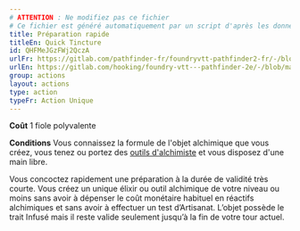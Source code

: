 ```yaml
---
# ATTENTION : Ne modifiez pas ce fichier
# Ce fichier est généré automatiquement par un script d'après les données du module Foundry VTT officiel et de sa traduction
title: Préparation rapide
titleEn: Quick Tincture
id: QHFMeJGzFWj2QczA
urlFr: https://gitlab.com/pathfinder-fr/foundryvtt-pathfinder2-fr/-/blob/master/data/actions/QHFMeJGzFWj2QczA.htm
urlEn: https://gitlab.com/hooking/foundry-vtt---pathfinder-2e/-/blob/master/packs/data/actions.db/quick-tincture.json
group: actions
layout: actions
type: action
typeFr: Action Unique
---
```

**Coût** 1 fiole polyvalente

**Conditions** Vous connaissez la formule de l'objet alchimique que vous créez, vous tenez ou portez des [outils d'alchimiste](../equipment/outils-d-alchimiste.md) et vous disposez d'une main libre.

Vous concoctez rapidement une préparation à la durée de validité très courte. Vous créez un unique élixir ou outil alchimique de votre niveau ou moins sans avoir à dépenser le coût monétaire habituel en réactifs alchimiques et sans avoir à effectuer un test d’Artisanat. L’objet possède le trait Infusé mais il reste valide seulement jusqu’à la fin de votre tour actuel.
